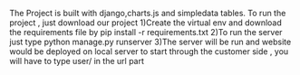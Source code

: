 The Project is built with django,charts.js and simpledata tables.
To run the project , just download our project 
1)Create the virtual env and download the requirements file by pip install -r requirements.txt
2)To run the server just type python manage.py runserver 
3)The server will be run and website would be deployed on local server to start through the customer side , you will have to type user/ in the url part
